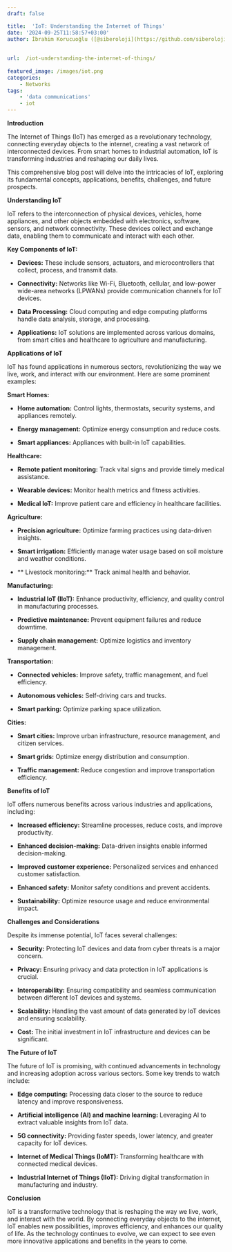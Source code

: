```yaml
---
draft: false

title:  'IoT: Understanding the Internet of Things'
date: '2024-09-25T11:58:57+03:00'
author: İbrahim Korucuoğlu ([@siberoloji](https://github.com/siberoloji))
 
 
url:  /iot-understanding-the-internet-of-things/
 
featured_image: /images/iot.png
categories:
    - Networks
tags:
    - 'data communications'
    - iot
---
```



**Introduction**



The Internet of Things (IoT) has emerged as a revolutionary technology, connecting everyday objects to the internet, creating a vast network of interconnected devices. From smart homes to industrial automation, IoT is transforming industries and reshaping our daily lives.



This comprehensive blog post will delve into the intricacies of IoT, exploring its fundamental concepts, applications, benefits, challenges, and future prospects.



**Understanding IoT**



IoT refers to the interconnection of physical devices, vehicles, home appliances, and other objects embedded with electronics, software, sensors, and network connectivity. These devices collect and exchange data, enabling them to communicate and interact with each other.   



**Key Components of IoT:**


* **Devices:** These include sensors, actuators, and microcontrollers that collect, process, and transmit data.

* **Connectivity:** Networks like Wi-Fi, Bluetooth, cellular, and low-power wide-area networks (LPWANs) provide communication channels for IoT devices.

* **Data Processing:** Cloud computing and edge computing platforms handle data analysis, storage, and processing.

* **Applications:** IoT solutions are implemented across various domains, from smart cities and healthcare to agriculture and manufacturing.




**Applications of IoT**



IoT has found applications in numerous sectors, revolutionizing the way we live, work, and interact with our environment. Here are some prominent examples:



**Smart Homes:**


* **Home automation:** Control lights, thermostats, security systems, and appliances remotely.

* **Energy management:** Optimize energy consumption and reduce costs.

* **Smart appliances:** Appliances with built-in IoT capabilities.




**Healthcare:**


* **Remote patient monitoring:** Track vital signs and provide timely medical assistance.

* **Wearable devices:** Monitor health metrics and fitness activities.

* **Medical IoT:** Improve patient care and efficiency in healthcare facilities.




**Agriculture:**


* **Precision agriculture:** Optimize farming practices using data-driven insights.

* **Smart irrigation:** Efficiently manage water usage based on soil moisture and weather conditions.

* ** Livestock monitoring:** Track animal health and behavior.




**Manufacturing:**


* **Industrial IoT (IIoT):** Enhance productivity, efficiency, and quality control in manufacturing processes.

* **Predictive maintenance:** Prevent equipment failures and reduce downtime.

* **Supply chain management:** Optimize logistics and inventory management.




**Transportation:**


* **Connected vehicles:** Improve safety, traffic management, and fuel efficiency.

* **Autonomous vehicles:** Self-driving cars and trucks.

* **Smart parking:** Optimize parking space utilization.




**Cities:**


* **Smart cities:** Improve urban infrastructure, resource management, and citizen services.

* **Smart grids:** Optimize energy distribution and consumption.

* **Traffic management:** Reduce congestion and improve transportation efficiency.




**Benefits of IoT**



IoT offers numerous benefits across various industries and applications, including:


* **Increased efficiency:** Streamline processes, reduce costs, and improve productivity.

* **Enhanced decision-making:** Data-driven insights enable informed decision-making.

* **Improved customer experience:** Personalized services and enhanced customer satisfaction.

* **Enhanced safety:** Monitor safety conditions and prevent accidents.

* **Sustainability:** Optimize resource usage and reduce environmental impact.




**Challenges and Considerations**



Despite its immense potential, IoT faces several challenges:


* **Security:** Protecting IoT devices and data from cyber threats is a major concern.

* **Privacy:** Ensuring privacy and data protection in IoT applications is crucial.

* **Interoperability:** Ensuring compatibility and seamless communication between different IoT devices and systems.

* **Scalability:** Handling the vast amount of data generated by IoT devices and ensuring scalability.

* **Cost:** The initial investment in IoT infrastructure and devices can be significant.




**The Future of IoT**



The future of IoT is promising, with continued advancements in technology and increasing adoption across various sectors. Some key trends to watch include:


* **Edge computing:** Processing data closer to the source to reduce latency and improve responsiveness.

* **Artificial intelligence (AI) and machine learning:** Leveraging AI to extract valuable insights from IoT data.

* **5G connectivity:** Providing faster speeds, lower latency, and greater capacity for IoT devices.

* **Internet of Medical Things (IoMT):** Transforming healthcare with connected medical devices.

* **Industrial Internet of Things (IIoT):** Driving digital transformation in manufacturing and industry.




**Conclusion**



IoT is a transformative technology that is reshaping the way we live, work, and interact with the world. By connecting everyday objects to the internet, IoT enables new possibilities, improves efficiency, and enhances our quality of life. As the technology continues to evolve, we can expect to see even more innovative applications and benefits in the years to come.   
